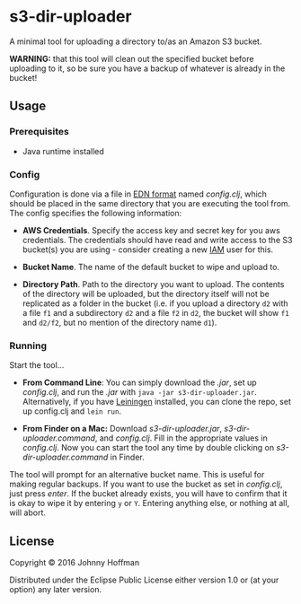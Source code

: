 # s3-dir-uploader

A minimal tool for uploading a directory to/as an Amazon S3 bucket.

**WARNING:** that this tool will clean out the specified bucket before uploading to it, so be sure you have a backup of whatever is already in the bucket!

## Usage

### Prerequisites
* Java runtime installed

### Config
Configuration is done via a file in [EDN format](https://github.com/edn-format/edn) named *config.clj*, which should be placed in the same directory that you are executing the tool from. The config specifies the following information:

* **AWS Credentials**. Specify the access key and secret key for you aws credentials. The credentials should have read and write access to the S3 bucket(s) you are using - consider creating a new [IAM](https://aws.amazon.com/iam/) user for this.

* **Bucket Name**. The name of the default bucket to wipe and upload to.

* **Directory Path**. Path to the directory you want to upload. The contents of the directory will be uploaded, but the directory itself will not be replicated as a folder in the bucket (i.e. if you upload a directory ```d2``` with a file ```f1``` and a subdirectory ```d2``` and a file ```f2``` in ```d2```, the bucket will show ```f1``` and ```d2/f2```, but no mention of the directory name ```d1```).

### Running
Start the tool...

* **From Command Line**:
You can simply download the *.jar*, set up *config.clj*, and run the *.jar* with ```java -jar s3-dir-uploader.jar```. Alternatively, if you have [Leiningen](http://leiningen.org/) installed, you can clone the repo, set up config.clj and ```lein run```.

* **From Finder on a Mac:**
Download *s3-dir-uploader.jar*, *s3-dir-uploader.command*, and *config.clj*. Fill in the appropriate values in *config.clj*. Now you can start the tool any time by double clicking on *s3-dir-uploader.command* in Finder.

The tool will prompt for an alternative bucket name. This is useful for making regular backups. If you want to use the bucket as set in *config.clj*, just press *enter*.
If the bucket already exists, you will have to confirm that it is okay to wipe it by entering ```y``` or ```Y```. Entering anything else, or nothing at all, will abort.

## License

Copyright © 2016 Johnny Hoffman

Distributed under the Eclipse Public License either version 1.0 or (at
your option) any later version.
